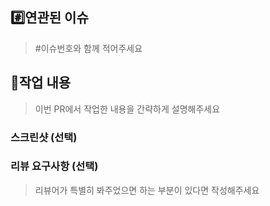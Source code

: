 ## #️⃣연관된 이슈 
> #이슈번호와 함께 적어주세요

## 📝작업 내용
> 이번 PR에서 작업한 내용을 간략하게 설명해주세요

### 스크린샷 (선택)

### 리뷰 요구사항 (선택)
> 리뷰어가 특별히 봐주었으면 하는 부분이 있다면 작성해주세요